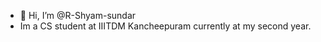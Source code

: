 - 👋 Hi, I’m @R-Shyam-sundar
- Im a CS student at IIITDM Kancheepuram currently at my second year.

<!---
R-Shyam-sundar/R-Shyam-sundar is a ✨ special ✨ repository because its `README.md` (this file) appears on your GitHub profile.
You can click the Preview link to take a look at your changes.
--->
